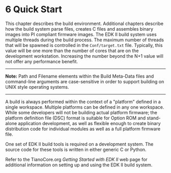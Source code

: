 <!--- @file
  6 Quick Start

  Copyright (c) 2008-2017, Intel Corporation. All rights reserved.<BR>

  Redistribution and use in source (original document form) and 'compiled'
  forms (converted to PDF, epub, HTML and other formats) with or without
  modification, are permitted provided that the following conditions are met:

  1) Redistributions of source code (original document form) must retain the
     above copyright notice, this list of conditions and the following
     disclaimer as the first lines of this file unmodified.

  2) Redistributions in compiled form (transformed to other DTDs, converted to
     PDF, epub, HTML and other formats) must reproduce the above copyright
     notice, this list of conditions and the following disclaimer in the
     documentation and/or other materials provided with the distribution.

  THIS DOCUMENTATION IS PROVIDED BY TIANOCORE PROJECT "AS IS" AND ANY EXPRESS OR
  IMPLIED WARRANTIES, INCLUDING, BUT NOT LIMITED TO, THE IMPLIED WARRANTIES OF
  MERCHANTABILITY AND FITNESS FOR A PARTICULAR PURPOSE ARE DISCLAIMED. IN NO
  EVENT SHALL TIANOCORE PROJECT  BE LIABLE FOR ANY DIRECT, INDIRECT, INCIDENTAL,
  SPECIAL, EXEMPLARY, OR CONSEQUENTIAL DAMAGES (INCLUDING, BUT NOT LIMITED TO,
  PROCUREMENT OF SUBSTITUTE GOODS OR SERVICES; LOSS OF USE, DATA, OR PROFITS;
  OR BUSINESS INTERRUPTION) HOWEVER CAUSED AND ON ANY THEORY OF LIABILITY,
  WHETHER IN CONTRACT, STRICT LIABILITY, OR TORT (INCLUDING NEGLIGENCE OR
  OTHERWISE) ARISING IN ANY WAY OUT OF THE USE OF THIS DOCUMENTATION, EVEN IF
  ADVISED OF THE POSSIBILITY OF SUCH DAMAGE.

-->

# 6 Quick Start

This chapter describes the build environment. Additional chapters describe how
the build system parse files, creates C files and assembles binary images into
PI compliant firmware images. The EDK II build system uses multiple threads
during the build process. The maximum number of threads that will be spawned is
controlled in the `Conf/target.txt` file. Typically, this value will be one
more than the number of cores that are on the development workstation.
Increasing the number beyond the N+1 value will not offer any performance
benefit.

**********
**Note:** Path and Filename elements within the Build Meta-Data files and
command-line arguments are case-sensitive in order to support building on UNIX
style operating systems.
**********

A build is always performed within the context of a "platform" defined in a
single workspace. Multiple platforms can be defined in any one workspace. While
some developers will not be building actual platform firmware; the platform
definition file (DSC) format is suitable for Option ROM and stand-alone
application development, as well as flexible enough to create binary
distribution code for individual modules as well as a full platform firmware
file.

One set of EDK II build tools is required on a development system. The source
code for these tools is written in either generic C or Python.

Refer to the TianoCore.org _Getting Started with EDK II_ web page for
additional information on setting up and using the EDK II build system.
